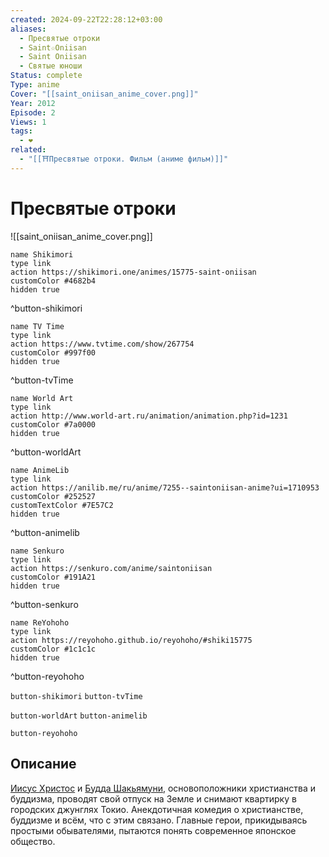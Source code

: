```yaml
---
created: 2024-09-22T22:28:12+03:00
aliases:
  - Пресвятые отроки
  - Saint☆Oniisan
  - Saint Oniisan
  - Святые юноши
Status: complete
Type: anime
Cover: "[[saint_oniisan_anime_cover.png]]"
Year: 2012
Episode: 2
Views: 1
tags:
  - ❤
related:
  - "[[⛩️Пресвятые отроки. Фильм (аниме фильм)]]"
---
```


# Пресвятые отроки

![[saint_oniisan_anime_cover.png]]

```button
name Shikimori
type link
action https://shikimori.one/animes/15775-saint-oniisan
customColor #4682b4
hidden true
```
^button-shikimori

```button
name TV Time
type link
action https://www.tvtime.com/show/267754
customColor #997f00
hidden true
```
^button-tvTime

```button
name World Art
type link
action http://www.world-art.ru/animation/animation.php?id=1231
customColor #7a0000
hidden true
```
^button-worldArt

```button
name AnimeLib
type link
action https://anilib.me/ru/anime/7255--saintoniisan-anime?ui=1710953
customColor #252527
customTextColor #7E57C2
hidden true
```
^button-animelib

```button
name Senkuro
type link
action https://senkuro.com/anime/saintoniisan
customColor #191A21
hidden true
```
^button-senkuro

```button
name ReYohoho
type link
action https://reyohoho.github.io/reyohoho/#shiki15775
customColor #1c1c1c
hidden true
```
^button-reyohoho



`button-shikimori` `button-tvTime`

`button-worldArt` `button-animelib`

`button-reyohoho`

## Описание

[Иисус Христос](https://shikimori.one/characters/15560-jesus) и [Будда Шакьямуни](https://shikimori.one/characters/15562-buddha), основоположники христианства и буддизма, проводят свой отпуск на Земле и снимают квартирку в городских джунглях Токио. Анекдотичная комедия о христианстве, буддизме и всём, что с этим связано. Главные герои, прикидываясь простыми обывателями, пытаются понять современное японское общество.
